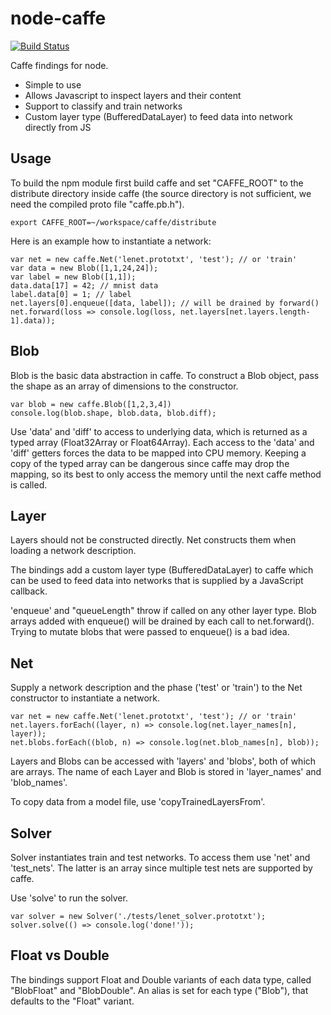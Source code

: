 node-caffe
==========

[![Build Status](https://travis-ci.com/silklabs/node-caffe.svg?token=gdyBzz73sa8NmR6zhEKz&branch=master)](https://travis-ci.com/silklabs/node-caffe)

Caffe findings for node.

* Simple to use
* Allows Javascript to inspect layers and their content
* Support to classify and train networks
* Custom layer type (BufferedDataLayer) to feed data into network directly from JS

Usage
-----

To build the npm module first build caffe and set "CAFFE_ROOT" to the distribute
directory inside caffe (the source directory is not sufficient, we need the
compiled proto file "caffe.pb.h").

    export CAFFE_ROOT=~/workspace/caffe/distribute

Here is an example how to instantiate a network:

    var net = new caffe.Net('lenet.prototxt', 'test'); // or 'train'
    var data = new Blob([1,1,24,24]);
    var label = new Blob([1,1]);
    data.data[17] = 42; // mnist data
    label.data[0] = 1; // label
    net.layers[0].enqueue([data, label]); // will be drained by forward()
    net.forward(loss => console.log(loss, net.layers[net.layers.length-1].data));

Blob
----

Blob is the basic data abstraction in caffe. To construct a Blob object, pass
the shape as an array of dimensions to the constructor.

    var blob = new caffe.Blob([1,2,3,4])
    console.log(blob.shape, blob.data, blob.diff);

Use 'data' and 'diff' to access to underlying data, which is returned as a
typed array (Float32Array or Float64Array). Each access to the 'data' and
'diff' getters forces the data to be mapped into CPU memory. Keeping a copy
of the typed array can be dangerous since caffe may drop the mapping, so its
best to only access the memory until the next caffe method is called.

Layer
-----

Layers should not be constructed directly. Net constructs them when loading
a network description.

The bindings add a custom layer type (BufferedDataLayer) to caffe which can
be used to feed data into networks that is supplied by a JavaScript callback.

'enqueue' and "queueLength" throw if called on any other layer type. Blob
arrays added with enqueue() will be drained by each call to net.forward().
Trying to mutate blobs that were passed to enqueue() is a bad idea.

Net
---

Supply a network description and the phase ('test' or 'train') to the Net
constructor to instantiate a network.

    var net = new caffe.Net('lenet.prototxt', 'test'); // or 'train'
    net.layers.forEach((layer, n) => console.log(net.layer_names[n], layer));
    net.blobs.forEach((blob, n) => console.log(net.blob_names[n], blob));

Layers and Blobs can be accessed with 'layers' and 'blobs', both of which
are arrays. The name of each Layer and Blob is stored in 'layer_names' and
'blob_names'.

To copy data from a model file, use 'copyTrainedLayersFrom'.

Solver
------

Solver instantiates train and test networks. To access them use 'net'
and 'test_nets'. The latter is an array since multiple test nets are
supported by caffe.

Use 'solve' to run the solver.

    var solver = new Solver('./tests/lenet_solver.prototxt');
    solver.solve(() => console.log('done!'));

Float vs Double
---------------

The bindings support Float and Double variants of each data type, called
"BlobFloat" and "BlobDouble". An alias is set for each type ("Blob"),
that defaults to the "Float" variant.
